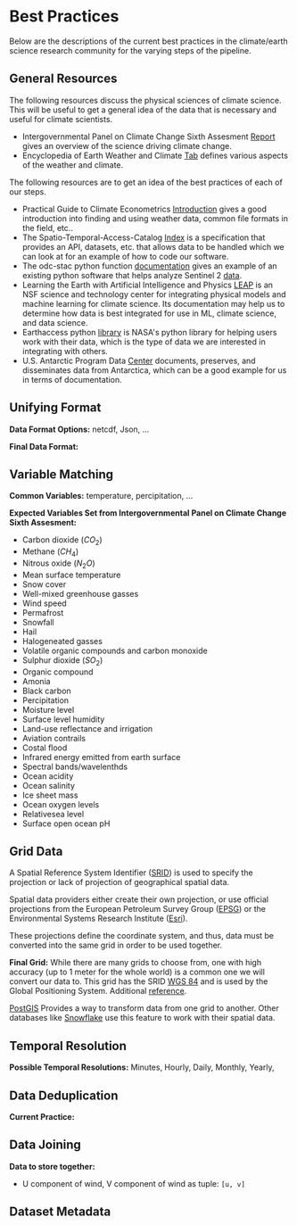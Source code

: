 # Best Practices

Below are the descriptions of the current best practices in the climate/earth science research community for the varying steps of the pipeline.

## General Resources

The following resources discuss the physical sciences of climate science. This will be useful to get a general idea of the data that is necessary and useful for climate scientists.

* Intergovernmental Panel on Climate Change Sixth Assesment [Report](https://www.ipcc.ch/report/ar6/wg1/) gives an overview of the science driving climate change.
* Encyclopedia of Earth Weather and Climate [Tab](https://editors.eol.org/eoearth/wiki/Weather_%26_Climate) defines various aspects of the weather and climate.

The following resources are to get an idea of the best practices of each of our steps.

* Practical Guide to Climate Econometrics [Introduction](https://climateestimate.net/content/getting-started.html) gives a good introduction into finding and using weather data, common file formats in the field, etc..
* The Spatio-Temporal-Access-Catalog [Index](https://stacspec.org/en) is a specification that provides an API, datasets, etc. that allows data to be handled which we can look at for an example of how to code our software.
* The odc-stac python function [documentation](https://odc-stac.readthedocs.io/en/latest/intro.html) gives an example of an existing python software that helps analyze Sentinel 2 [data](https://dataspace.copernicus.eu/explore-data/data-collections/sentinel-data/sentinel-2).
* Learning the Earth with Artificial Intelligence and Physics [LEAP](https://leap.columbia.edu) is an NSF science and technology center for integrating physical models and machine learning for climate science. Its documentation may help us to determine how data is best integrated for use in ML, climate science, and data science.
* Earthaccess python [library](https://www.earthdata.nasa.gov/news/blog/earthaccess-earth-science-data-simplified) is NASA's python library for helping users work with their data, which is the type of data we are interested in integrating with others.
* U.S. Antarctic Program Data [Center]() documents, preserves, and disseminates data from Antarctica, which can be a good example for us in terms of documentation.

## Unifying Format
**Data Format Options:** netcdf, Json, ...

**Final Data Format:**

## Variable Matching
**Common Variables:** temperature, percipitation, ...

**Expected Variables Set from Intergovernmental Panel on Climate Change Sixth Assesment:** 
* Carbon dioxide ($CO_2$)
* Methane ($CH_4$)
* Nitrous oxide ($N_2O$)
* Mean surface temperature
* Snow cover
* Well-mixed greenhouse gasses
* Wind speed
* Permafrost
* Snowfall
* Hail
* Halogeneated gasses
* Volatile organic compounds and carbon monoxide
* Sulphur dioxide ($SO_2$)
* Organic compound
* Amonia
* Black carbon
* Percipitation
* Moisture level
* Surface level humidity
* Land-use reflectance and irrigation
* Aviation contrails
* Costal flood
* Infrared energy emitted from earth surface
* Spectral bands/wavelenthds
* Ocean acidity
* Ocean salinity
* Ice sheet mass
* Ocean oxygen levels
* Relativesea level
* Surface open ocean pH


## Grid Data
A Spatial Reference System Identifier ([SRID](https://en.wikipedia.org/wiki/Spatial_reference_system#Identifier)) is used to specify the projection or lack of projection of geographical spatial data.

Spatial data providers either create their own projection, or use official projections from the European Petroleum Survey Group ([EPSG](https://en.wikipedia.org/wiki/EPSG_Geodetic_Parameter_Dataset)) or the Environmental Systems Research Institute ([Esri](https://en.wikipedia.org/wiki/Esri)).

These projections define the coordinate system, and thus, data must be converted into the same grid in order to be used together.

**Final Grid:**
While there are many grids to choose from, one with high accuracy (up to 1 meter for the whole world) is a common one we will convert our data to. This grid has the SRID [WGS 84](https://en.wikipedia.org/wiki/World_Geodetic_System#WGS84) and is used by the Global Positioning System. Additional [reference](https://epsg.io/6933).

[PostGIS](https://postgis.net/docs/ST_Transform.html) Provides a way to transform data from one grid to another. Other databases like [Snowflake](https://docs.snowflake.com/en/sql-reference/functions/st_transform) use this feature to work with their spatial data.


## Temporal Resolution
**Possible Temporal Resolutions:** Minutes, Hourly, Daily, Monthly, Yearly, 

## Data Deduplication
**Current Practice:**

## Data Joining
**Data to store together:**
* U component of wind, V component of wind as tuple: `[u, v]`

## Dataset Metadata
